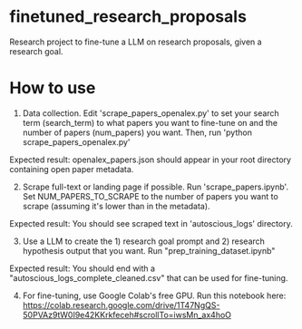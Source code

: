 # finetuned_research_proposals
Research project to fine-tune a LLM on research proposals, given a research goal.

# How to use
1. Data collection. Edit 'scrape_papers_openalex.py' to set your search term (search_term) to what papers you want to fine-tune on and the number of papers (num_papers) you want. Then, run 'python scrape_papers_openalex.py'

Expected result: openalex_papers.json should appear in your root directory containing open paper metadata.

2. Scrape full-text or landing page if possible. Run 'scrape_papers.ipynb'. Set NUM_PAPERS_TO_SCRAPE to the number of papers you want to scrape (assuming it's lower than in the metadata).

Expected result: You should see scraped text in 'autoscious_logs' directory.

3. Use a LLM to create the 1) research goal prompt and 2) research hypothesis output that you want. Run "prep_training_dataset.ipynb"

Expected result: You should end with a "autoscious_logs_complete_cleaned.csv" that can be used for fine-tuning.

4. For fine-tuning, use Google Colab's free GPU. Run this notebook here: https://colab.research.google.com/drive/1T47NgQS-50PVAz9tW0I9e42KKrkfeceh#scrollTo=iwsMn_ax4hoO